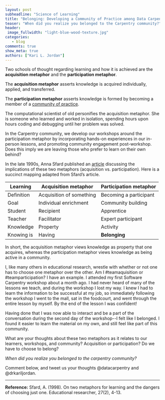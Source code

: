 ```yaml
---
layout: post
subheadline: "Science of Learning"
title: "Belonging: Developing a Community of Practice among Data Carpentry Learners"
teaser: "When did you realize you belonged to the Carpentry community?"
header:
 image_fullwidth: "light-blue-wood-texture.jpg"
categories:
   - blog
comments: true
show_meta: true
authors: ["Kari L. Jordan"]
---
```

Two schools of thought regarding learning and how it is achieved are the **acquisition metaphor** and the **participation metaphor**.

The **acquisition metaphor** asserts knowledge is acquired individually, applied, and transferred.

The **participation metaphor** asserts knowledge is formed by becoming a member of a [community of practice](https://en.wikipedia.org/wiki/Community_of_practice).  

The computational scientist of old personifies the acquisition metaphor. She is someone who learned and worked in isolation, spending hours upon hours coding and debugging until her problem was solved.

In the Carpentry community, we develop our workshops around the participation metaphor by incorporating hands-on experiences in our in-person lessons, and promoting community engagement post-workshop. Does this imply we are leaving those who prefer to learn on their own behind?

In the late 1990s, Anna Sfard published an [article](http://www.colorado.edu/physics/phys4810/phys4810_fa08/4810_readings/Sfard.pdf) discussing the implications of these two metaphors (acquisition vs. participation). Here is a succinct mapping adapted from Sfard’s article.


Learning | Acquisition metaphor  | Participation metaphor  
--- | --- | ---  
Definition| Acquisition of something | Becoming a participant  
Goal | Individual enrichment | Community building  
Student | Recipient | Apprentice  
Teacher | Facilitator | Expert participant  
Knowledge | Property | Activity  
Knowing is | Having | **Belonging**  

In short, the acquisition metaphor views knowledge as property that one acquires, whereas the participation metaphor views knowledge as being active in a community.

I, like many others in educational research, wrestle with whether or not one has to choose one metaphor over the other. Am I #teamaquisition or #teamparticipation? 
I have an example. I attended my first Software Carpentry workshop about a month ago. I had never heard of many of the lessons we teach, and during the workshop I lost my way. I knew I had to learn the information to be successful at my job, so immediately following the workshop I went to the mall, sat in the foodcourt, and went through the entire lesson by myself. By the end of the lesson I was confident!

Having done that I was now able to interact and be a part of the conversation during the second day of the workshop--I felt like I belonged. I found it easier to learn the material on my own, and still feel like part of this community.

What are your thoughts about these two metaphors as it relates to our learners, workshops, and community? Acquisition or participation? Do we have to choose to belong?

*When did you realize you belonged to the carpentry community?*

Comment below, and tweet us your thoughts @datacarpentry and @drkariljordan.   
___  
**Reference:** Sfard, A. (1998). On two metaphors for learning and the dangers of choosing just one. Educational researcher, 27(2), 4-13.
